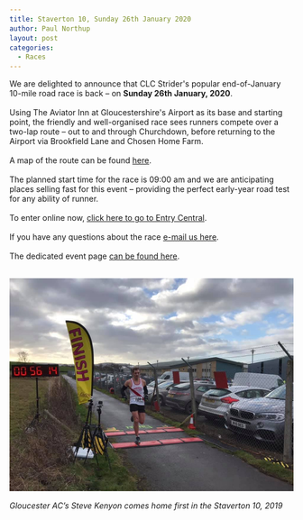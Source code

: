 ```yaml
---
title: Staverton 10, Sunday 26th January 2020
author: Paul Northup
layout: post
categories:
  - Races
---
```


We are delighted to announce that CLC Strider's popular end-of-January 10-mile road race is back – on <strong>Sunday 26th January, 2020</strong>.<br /><br />Using The Aviator Inn at Gloucestershire's Airport as its base and starting point, the friendly and well-organised race sees runners compete over a two-lap route – out to and through Churchdown, before returning to the Airport via Brookfield Lane and Chosen Home Farm.  <br /><br />A map of the route can be found <a href="http://www.clcstriders-runningclub.co.uk/wplive/wp-content/uploads/2015/11/Plan-1-Route-Map.pdf">here</a>.<br /><br />The planned start time for the race is 09:00 am and we are anticipating places selling fast for this event – providing the perfect early-year road test for any ability of runner.<br /><br />To enter online now, <a href="https://www.entrycentral.com/event/111305">click here to go to Entry Central</a>.<br /><br />If you have any questions about the race <a href="http:// staverton10@clcstriders-runningclub.co.uk">e-mail us here</a>.<br /><br />The dedicated event page <a href="/staverton-10">can be found here</a>.<br /><strong> </strong><br />

<img src="/Images/2019/01/Steve-Kenyon-Staverton-10-2019.jpg" class="wp-image-3316" alt="Gloucester AC’s Steve Kenyon comes home first in the Staverton 10, 2019" />

_Gloucester AC’s Steve Kenyon comes home first in the Staverton 10, 2019_
